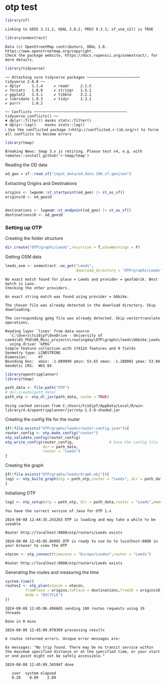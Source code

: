 # otp test


``` r
library(sf)
```

    Linking to GEOS 3.11.2, GDAL 3.8.2, PROJ 9.3.1; sf_use_s2() is TRUE

``` r
library(osmextract)
```

    Data (c) OpenStreetMap contributors, ODbL 1.0. https://www.openstreetmap.org/copyright.
    Check the package website, https://docs.ropensci.org/osmextract/, for more details.

``` r
library(tidyverse)
```

    ── Attaching core tidyverse packages ──────────────────────── tidyverse 2.0.0 ──
    ✔ dplyr     1.1.4     ✔ readr     2.1.5
    ✔ forcats   1.0.0     ✔ stringr   1.5.1
    ✔ ggplot2   3.5.1     ✔ tibble    3.2.1
    ✔ lubridate 1.9.3     ✔ tidyr     1.3.1
    ✔ purrr     1.0.2     

    ── Conflicts ────────────────────────────────────────── tidyverse_conflicts() ──
    ✖ dplyr::filter() masks stats::filter()
    ✖ dplyr::lag()    masks stats::lag()
    ℹ Use the conflicted package (<http://conflicted.r-lib.org/>) to force all conflicts to become errors

``` r
library(tmap)
```

    Breaking News: tmap 3.x is retiring. Please test v4, e.g. with
    remotes::install_github('r-tmap/tmap')

Reading the OD data

``` r
od_geo = sf::read_sf("input_data/od_data_100_sf.geojson")
```

Extracting Origins and Destinations

``` r
origins <- lwgeom::st_startpoint(od_geo) |> st_as_sf()
origins$O <- od_geo$O


destinations <- lwgeom::st_endpoint(od_geo) |> st_as_sf()
destinations$D <- od_geo$D
```

### Setting up OTP

Creating the folder structure

``` r
dir.create("OTP/graphs/Leeds",recursive = T,showWarnings = F)
```

Getting OSM data

``` r
leeds_osm <- osmextract::oe_get("Leeds",
                                download_directory = "OTP/graphs/Leeds")
```

    No exact match found for place = Leeds and provider = geofabrik. Best match is Laos. 
    Checking the other providers.

    An exact string match was found using provider = bbbike.

    The chosen file was already detected in the download directory. Skip downloading.

    The corresponding gpkg file was already detected. Skip vectortranslate operations.

    Reading layer `lines' from data source 
      `C:\Users\ts18jpf\OneDrive - University of Leeds\03_PhD\00_Misc_projects\routingday\OTP\graphs\leeds\bbbike_Leeds.gpkg' 
      using driver `GPKG'
    Simple feature collection with 174124 features and 9 fields
    Geometry type: LINESTRING
    Dimension:     XY
    Bounding box:  xmin: -1.889999 ymin: 53.65 xmax: -1.280002 ymax: 53.88
    Geodetic CRS:  WGS 84

``` r
library(opentripplanner)
library(tmap)
```

``` r
path_data <- file.path("OTP")
# dir.create(path_data)
path_otp <- otp_dl_jar(path_data, cache = TRUE)
```

    Using cached version from C:/Users/ts18jpf/AppData/Local/R/win-library/4.4/opentripplanner/jar/otp-1.5.0-shaded.jar

Creating the config file for the router

``` r
if(!file.exists("OTP/graphs/leeds/router-config.json")){
router_config <- otp_make_config("router")
otp_validate_config(router_config)
otp_write_config(router_config,                # Save the config file
                 dir = path_data,
                 router = "Leeds")  
}
```

Creating the graph

``` r
if(!file.exists("OTP/graphs/leeds/Graph.obj")){
log1 <- otp_build_graph(otp = path_otp,router = "Leeds", dir = path_data,memory = 15000)
}
```

Initialising OTP

``` r
log2 <- otp_setup(otp = path_otp, dir = path_data,router = "Leeds",memory = 15e3)
```

    You have the correct version of Java for OTP 1.x

    2024-08-08 12:44:35.243263 OTP is loading and may take a while to be useable

    Router http://localhost:8080/otp/routers/Leeds exists

    2024-08-08 12:45:05.84992 OTP is ready to use Go to localhost:8080 in your browser to view the OTP

``` r
otpcon <- otp_connect(timezone = "Europe/London",router = "Leeds")
```

    Router http://localhost:8080/otp/routers/Leeds exists

Generating the routes and measuring the time

``` r
system.time({
routes2 <- otp_plan(otpcon = otpcon,
         fromPlace = origins,toPlace = destinations,fromID = origins$O,toID = destinations$D,
         mode = "BICYCLE")
})
```

    2024-08-08 12:45:06.496605 sending 100 routes requests using 19 threads

    Done in 0 mins

    2024-08-08 12:45:09.078369 processing results

    6 routes returned errors. Unique error messages are:

    6x messages: "No trip found. There may be no transit service within the maximum specified distance or at the specified time, or your start or end point might not be safely accessible."

    2024-08-08 12:45:09.345947 done

       user  system elapsed 
       0.28    0.09    2.89 
